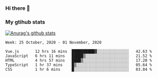 ### Hi there 👋

### My gtihub stats

[![Anurag's github stats](https://github-readme-stats.vercel.app/api?username=gaozhidong)](https://github.com/gaozhidong/github-readme-stats)

<!--START_SECTION:waka-->
```text
Week: 25 October, 2020 - 01 November, 2020

Vue.js       12 hrs 16 mins  ██████████▓░░░░░░░░░░░░░░   42.63 % 
JavaScript   6 hrs 11 mins   █████▒░░░░░░░░░░░░░░░░░░░   21.52 % 
HTML         4 hrs 57 mins   ████▒░░░░░░░░░░░░░░░░░░░░   17.20 % 
TypeScript   1 hr 37 mins    █▒░░░░░░░░░░░░░░░░░░░░░░░   05.64 % 
CSS          1 hr 6 mins     █░░░░░░░░░░░░░░░░░░░░░░░░   03.84 % 
```
<!--END_SECTION:waka-->
